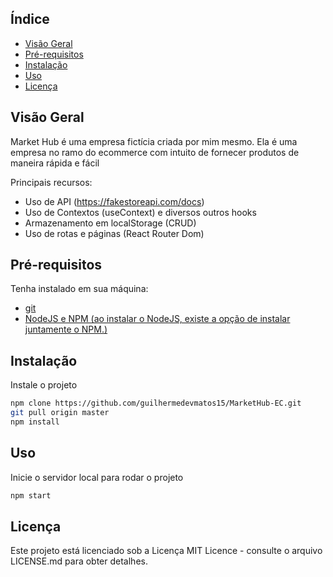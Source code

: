## Índice

-  [Visão Geral](#visão-geral)
-  [Pré-requisitos](#pré-requisitos)
-  [Instalação](#instalação)
-  [Uso](#uso)
-  [Licença](#licença)

## Visão Geral

Market Hub é uma empresa fictícia criada por mim mesmo. Ela é uma empresa no ramo do ecommerce com intuito de fornecer produtos de maneira rápida e fácil

Principais recursos:

-  Uso de API (https://fakestoreapi.com/docs)
-  Uso de Contextos (useContext) e diversos outros hooks
-  Armazenamento em localStorage (CRUD)
-  Uso de rotas e páginas (React Router Dom)

## Pré-requisitos

Tenha instalado em sua máquina:

-  <a href="https://git-scm.com/downloads">git</a>
-  <a href="https://nodejs.org/en/download">NodeJS e NPM (ao instalar o NodeJS, existe a opção de instalar juntamente o NPM.)</a>

## Instalação

Instale o projeto

```bash
npm clone https://github.com/guilhermedevmatos15/MarketHub-EC.git
git pull origin master
npm install
```

## Uso

Inicie o servidor local para rodar o projeto

```bash
npm start
```

## Licença

Este projeto está licenciado sob a Licença MIT Licence - consulte o arquivo LICENSE.md para obter detalhes.
